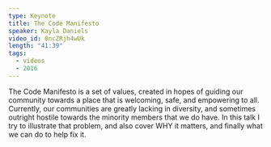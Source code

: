 ```yaml
---
type: Keynote
title: The Code Manifesto
speaker: Kayla Daniels
video_id: 0ncZRjh4wUk
length: "41:39"
tags:
  - videos
  - 2016
---
```


The Code Manifesto is a set of values, created in hopes of guiding our community towards a place that is welcoming, safe, and empowering to all. Currently, our communities are greatly lacking in diversity, and sometimes outright hostile towards the minority members that we do have. In this talk I try to illustrate that problem, and also cover WHY it matters, and finally what we can do to help fix it.
